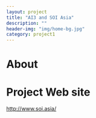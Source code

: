 ```yaml
---
layout: project
title: "AI3 and SOI Asia"
description: ""
header-img: "img/home-bg.jpg"
category: project1
---
```

# About

# Project Web site
http://www.soi.asia/